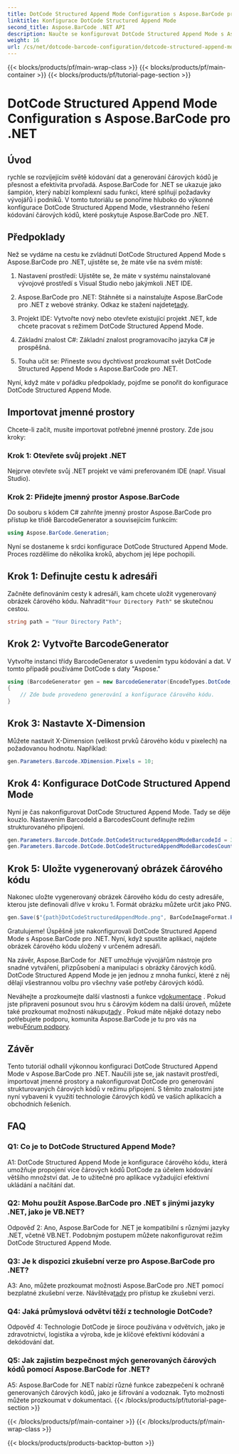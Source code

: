 ```yaml
---
title: DotCode Structured Append Mode Configuration s Aspose.BarCode pro .NET
linktitle: Konfigurace DotCode Structured Append Mode
second_title: Aspose.BarCode .NET API
description: Naučte se konfigurovat DotCode Structured Append Mode s Aspose.BarCode pro .NET a vytvářejte efektivní čárové kódy.
weight: 16
url: /cs/net/dotcode-barcode-configuration/dotcode-structured-append-mode-configuration/
---
```


{{< blocks/products/pf/main-wrap-class >}}
{{< blocks/products/pf/main-container >}}
{{< blocks/products/pf/tutorial-page-section >}}

# DotCode Structured Append Mode Configuration s Aspose.BarCode pro .NET

## Úvod

rychle se rozvíjejícím světě kódování dat a generování čárových kódů je přesnost a efektivita prvořadá. Aspose.BarCode for .NET se ukazuje jako šampión, který nabízí komplexní sadu funkcí, které splňují požadavky vývojářů i podniků. V tomto tutoriálu se ponoříme hluboko do výkonné konfigurace DotCode Structured Append Mode, všestranného řešení kódování čárových kódů, které poskytuje Aspose.BarCode pro .NET.

## Předpoklady

Než se vydáme na cestu ke zvládnutí DotCode Structured Append Mode s Aspose.BarCode pro .NET, ujistěte se, že máte vše na svém místě:

1. Nastavení prostředí: Ujistěte se, že máte v systému nainstalované vývojové prostředí s Visual Studio nebo jakýmkoli .NET IDE.

2.  Aspose.BarCode pro .NET: Stáhněte si a nainstalujte Aspose.BarCode pro .NET z webové stránky. Odkaz ke stažení najdete[tady](https://releases.aspose.com/barcode/net/).

3. Projekt IDE: Vytvořte nový nebo otevřete existující projekt .NET, kde chcete pracovat s režimem DotCode Structured Append Mode.

4. Základní znalost C#: Základní znalost programovacího jazyka C# je prospěšná.

5. Touha učit se: Přineste svou dychtivost prozkoumat svět DotCode Structured Append Mode s Aspose.BarCode pro .NET.

Nyní, když máte v pořádku předpoklady, pojďme se ponořit do konfigurace DotCode Structured Append Mode.

## Importovat jmenné prostory

Chcete-li začít, musíte importovat potřebné jmenné prostory. Zde jsou kroky:

### Krok 1: Otevřete svůj projekt .NET

Nejprve otevřete svůj .NET projekt ve vámi preferovaném IDE (např. Visual Studio).

### Krok 2: Přidejte jmenný prostor Aspose.BarCode

Do souboru s kódem C# zahrňte jmenný prostor Aspose.BarCode pro přístup ke třídě BarcodeGenerator a souvisejícím funkcím:

```csharp
using Aspose.BarCode.Generation;
```

Nyní se dostaneme k srdci konfigurace DotCode Structured Append Mode. Proces rozdělíme do několika kroků, abychom jej lépe pochopili.

## Krok 1: Definujte cestu k adresáři

 Začněte definováním cesty k adresáři, kam chcete uložit vygenerovaný obrázek čárového kódu. Nahradit`"Your Directory Path"` se skutečnou cestou.

```csharp
string path = "Your Directory Path";
```

## Krok 2: Vytvořte BarcodeGenerator

Vytvořte instanci třídy BarcodeGenerator s uvedením typu kódování a dat. V tomto případě používáme DotCode s daty "Aspose."

```csharp
using (BarcodeGenerator gen = new BarcodeGenerator(EncodeTypes.DotCode, "Aspose"))
{
    // Zde bude provedeno generování a konfigurace čárového kódu.
}
```

## Krok 3: Nastavte X-Dimension

Můžete nastavit X-Dimension (velikost prvků čárového kódu v pixelech) na požadovanou hodnotu. Například:

```csharp
gen.Parameters.Barcode.XDimension.Pixels = 10;
```

## Krok 4: Konfigurace DotCode Structured Append Mode

Nyní je čas nakonfigurovat DotCode Structured Append Mode. Tady se děje kouzlo. Nastavením BarcodeId a BarcodesCount definujte režim strukturovaného připojení.

```csharp
gen.Parameters.Barcode.DotCode.DotCodeStructuredAppendModeBarcodeId = 3;
gen.Parameters.Barcode.DotCode.DotCodeStructuredAppendModeBarcodesCount = 5;
```

## Krok 5: Uložte vygenerovaný obrázek čárového kódu

Nakonec uložte vygenerovaný obrázek čárového kódu do cesty adresáře, kterou jste definovali dříve v kroku 1. Formát obrázku můžete určit jako PNG.

```csharp
gen.Save($"{path}DotCodeStructuredAppendMode.png", BarCodeImageFormat.Png);
```

Gratulujeme! Úspěšně jste nakonfigurovali DotCode Structured Append Mode s Aspose.BarCode pro .NET. Nyní, když spustíte aplikaci, najdete obrázek čárového kódu uložený v určeném adresáři.

Na závěr, Aspose.BarCode for .NET umožňuje vývojářům nástroje pro snadné vytváření, přizpůsobení a manipulaci s obrázky čárových kódů. DotCode Structured Append Mode je jen jednou z mnoha funkcí, které z něj dělají všestrannou volbu pro všechny vaše potřeby čárových kódů.

 Neváhejte a prozkoumejte další vlastnosti a funkce v[dokumentace](https://reference.aspose.com/barcode/net/) . Pokud jste připraveni posunout svou hru s čárovým kódem na další úroveň, můžete také prozkoumat možnosti nákupu[tady](https://purchase.aspose.com/buy) . Pokud máte nějaké dotazy nebo potřebujete podporu, komunita Aspose.BarCode je tu pro vás na webu[Fórum podpory](https://forum.aspose.com/c/barcode/13).

## Závěr

Tento tutoriál odhalil výkonnou konfiguraci DotCode Structured Append Mode v Aspose.BarCode pro .NET. Naučili jste se, jak nastavit prostředí, importovat jmenné prostory a nakonfigurovat DotCode pro generování strukturovaných čárových kódů v režimu připojení. S těmito znalostmi jste nyní vybaveni k využití technologie čárových kódů ve vašich aplikacích a obchodních řešeních.

## FAQ

### Q1: Co je to DotCode Structured Append Mode?

A1: DotCode Structured Append Mode je konfigurace čárového kódu, která umožňuje propojení více čárových kódů DotCode za účelem kódování většího množství dat. Je to užitečné pro aplikace vyžadující efektivní ukládání a načítání dat.

### Q2: Mohu použít Aspose.BarCode pro .NET s jinými jazyky .NET, jako je VB.NET?

Odpověď 2: Ano, Aspose.BarCode for .NET je kompatibilní s různými jazyky .NET, včetně VB.NET. Podobným postupem můžete nakonfigurovat režim DotCode Structured Append Mode.

### Q3: Je k dispozici zkušební verze pro Aspose.BarCode pro .NET?

A3: Ano, můžete prozkoumat možnosti Aspose.BarCode pro .NET pomocí bezplatné zkušební verze. Návštěva[tady](https://releases.aspose.com/) pro přístup ke zkušební verzi.

### Q4: Jaká průmyslová odvětví těží z technologie DotCode?

Odpověď 4: Technologie DotCode je široce používána v odvětvích, jako je zdravotnictví, logistika a výroba, kde je klíčové efektivní kódování a dekódování dat.

### Q5: Jak zajistím bezpečnost mých generovaných čárových kódů pomocí Aspose.BarCode for .NET?

A5: Aspose.BarCode for .NET nabízí různé funkce zabezpečení k ochraně generovaných čárových kódů, jako je šifrování a vodoznak. Tyto možnosti můžete prozkoumat v dokumentaci.
{{< /blocks/products/pf/tutorial-page-section >}}

{{< /blocks/products/pf/main-container >}}
{{< /blocks/products/pf/main-wrap-class >}}

{{< blocks/products/products-backtop-button >}}
